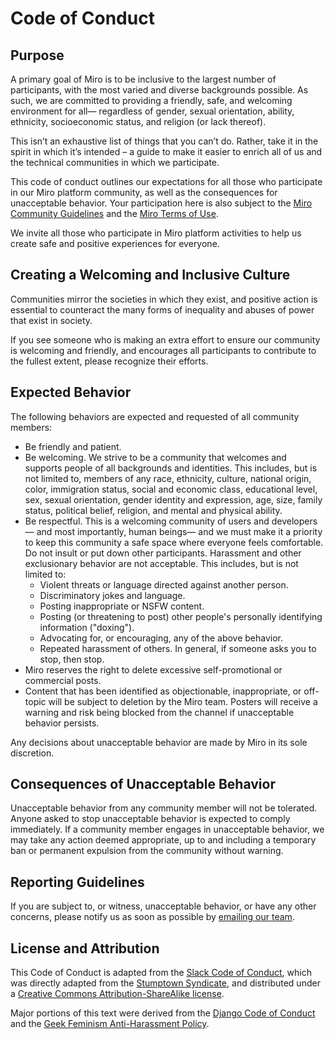 # Code of Conduct

## Purpose
A primary goal of Miro is to be inclusive to the largest number of participants, with the most varied and diverse backgrounds possible. As such, we are committed to providing a friendly, safe, and welcoming environment for all— regardless of gender, sexual orientation, ability, ethnicity, socioeconomic status, and religion (or lack thereof).

This isn’t an exhaustive list of things that you can’t do. Rather, take it in the spirit in which it’s intended – a guide to make it easier to enrich all of us and the technical communities in which we participate.

This code of conduct outlines our expectations for all those who participate in our Miro platform community, as well as the consequences for unacceptable behavior. Your participation here is also subject to the [Miro Community Guidelines](https://community.miro.com/community-welcome-guide-14/miro-community-guidelines-28) and the [Miro Terms of Use](https://community.miro.com/site/terms).

We invite all those who participate in Miro platform activities to help us create safe and positive experiences for everyone.

## Creating a Welcoming and Inclusive Culture
Communities mirror the societies in which they exist, and positive action is essential to counteract the many forms of inequality and abuses of power that exist in society.

If you see someone who is making an extra effort to ensure our community is welcoming and friendly, and encourages all participants to contribute to the fullest extent, please recognize their efforts.

## Expected Behavior
The following behaviors are expected and requested of all community members:
+ Be friendly and patient.
+ Be welcoming. We strive to be a community that welcomes and supports people of all backgrounds and identities. This includes, but is not limited to, members of any race, ethnicity, culture, national origin, color, immigration status, social and economic class, educational level, sex, sexual orientation, gender identity and expression, age, size, family status, political belief, religion, and mental and physical ability.
+ Be respectful. This is a welcoming community of users and developers— and most importantly, human beings— and we must make it a priority to keep this community a safe space where everyone feels comfortable.
Do not insult or put down other participants. Harassment and other exclusionary behavior are not acceptable. This includes, but is not limited to:
  + Violent threats or language directed against another person.
  + Discriminatory jokes and language.
  + Posting inappropriate or NSFW content.
  + Posting (or threatening to post) other people's personally identifying information ("doxing").
  + Advocating for, or encouraging, any of the above behavior.
  + Repeated harassment of others. In general, if someone asks you to stop, then stop.
+ Miro reserves the right to delete excessive self-promotional or commercial posts.
+ Content that has been identified as objectionable, inappropriate, or off-topic will be subject to deletion by the Miro team. Posters will receive a warning and risk being blocked from the channel if unacceptable behavior persists.

Any decisions about unacceptable behavior are made by Miro in its sole discretion.

## Consequences of Unacceptable Behavior
Unacceptable behavior from any community member will not be tolerated.
Anyone asked to stop unacceptable behavior is expected to comply immediately.
If a community member engages in unacceptable behavior, we may take any action deemed appropriate, up to and including a temporary ban or permanent expulsion from the community without warning.

## Reporting Guidelines
If you are subject to, or witness, unacceptable behavior, or have any other concerns, please notify us as soon as possible by [emailing our team](mailto:platform-support+conduct@miro.com).

## License and Attribution
This Code of Conduct is adapted from the [Slack Code of Conduct](https://wiki.creativecommons.org/wiki/Slack/Code_of_Conduct), which was directly adapted from the [Stumptown Syndicate](https://github.com/stumpsyn/policies/blob/master/syndicate_code_of_conduct.md), and distributed under a [Creative Commons Attribution-ShareAlike license](https://creativecommons.org/licenses/by-sa/3.0/).

Major portions of this text were derived from the [Django Code of Conduct](https://www.djangoproject.com/conduct/) and the [Geek Feminism Anti-Harassment Policy](https://geekfeminism.wikia.org/wiki/Conference_anti-harassment/Policy).
